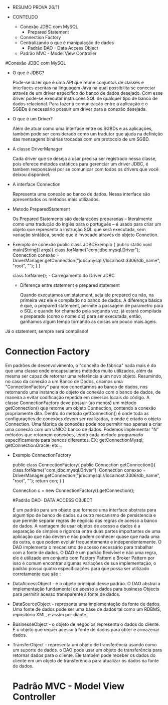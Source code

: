 - RESUMO PROVA 26/11

- CONTEUDO
  - Conexão JDBC com MySQL
    - Prepared Statement
  - Connection Factory
  - Centralizando o que é manipulação de dados
    - Padrão DAO - Data Access Object
  - Padrão MVC - Model View Controller

#Conexão JDBC com MySQL

- O que é JDBC?

  Pode-se dizer que é uma API que reúne conjuntos de classes e interfaces escritas na linguagem Java na qual possibilita se conectar através de um driver específico do banco de dados desejado. Com esse driver pode-se executar instruções SQL de qualquer tipo de banco de dados relacional.
  Para fazer a comunicação entre a aplicação e o SGBDs é necessário possuir um driver para a conexão desejada.
  
- O que é um Driver?
  
  Além de atuar como uma interface entre os SGBDs e as aplicações, também pode ser considerado como um tradutor que ajuda na definição das mensagens binárias trocadas com um protocolo de um SGBD.

- A classe DriverManager
  
  Cada driver que se deseja a usar precisa ser registrado nessa classe, pois oferece métodos estáticos para gerenciar um driver JDBC, é tambem responsável por se comunicar com todos os drivers que você deixou disponível.

- A interface Connection

  Representa uma conexão ao banco de dados. Nessa interface são apresentados os métodos mais utilizados.

- Metodo PreparedStatement
  
  Os Prepared Statements são declarações preparadas – literalmente como uma tradução do inglês para o português – é usado para criar um objeto que representa a instrução SQL que será executada, sem variação sintática, sendo que é invocado através do objeto Connetion.


- Exemplo de conexão
  public class JDBCExemplo {
      public static void main(String[] args){
          class.forName("com.jdbc.mysql.Driver");
          Connection conexao = DriverManager.getConnection("jdbc:mysql://localhost:3306/db_name", "root", "");
      }
  }
  
  class.forName(); - Carregamento do Driver JDBC
  
  - Diferença entre statement e prepared statement
  
    Quando executamos um statement, seja ele prepared ou não, na primeira vez ele é compilado no banco de dados. A diferença básica é que, o prepared statement, permite a passagem de parametro para o SQL e quando for chamado pela segunda vez, já estará compilada e preparado (como o nome diz) para ser executada, então, ganhamos algum tempo tornando as coisas um pouco mais ágeis.

Já o statement, sempre será compilado! 

# Connection Factory
  
  Em padrões de desenvolvimento, o "conceito de fábrica" nada mais é do que uma classe onde encapsulamos métodos muito utilizados, além da mesma ser capaz de retornar uma referência a um novo objeto.
  Resumindo, no caso da conexão a um Banco de Dados, criamos uma "ConnectionFactory" para nos conectarmos ao banco de dados, nos retornando uma instancia do objeto de conexão com o banco de dados, de maneira a evitar codificação repetida em diversos locais do código. 
  A classe ConnectionFactory deve possuir (ao menos) um método getConnection() que retorne um objeto Connection, contendo a conexão propriamente dita. Dentro do metodo getConnection() é onde toda as configurações de conexões devem ser realizadas, e onde é criado o objeto Connection.
  Uma fábrica de conexões pode nos permitir nao apenas a criar uma conexão com um UNICO banco de dados. Podemos implementar "N" métodos que retornem conexões, tendo cada metodo programado especificamente para bancos diferentes.
  EX:
  getConnectionMysql;
  getConnectionOracle;
  etc...

- Exemplo ConnectionFactory

  public class ConnectionFactory{
      public Connection getConnection(){
          class.forName("com.jdbc.mysql.Driver");
          Connection conexao = DriverManager.getConnection("jdbc:mysql://localhost:3306/db_name", "root", "");
          return con;
      }
  }
  
  Connection c = new ConnectionFactory().getConnection();
  
  #Padrão DAO- DATA ACCESS OBJECT
  
  É um padrão para um objeto que fornece uma interface abstrata para algum tipo de banco de dados ou outro mecanismo de persistencia e que permite separar regras de negócio das regras de acesso a banco de dados. A vantagem de usar objetos de acesso a dados é a separação de simples e rigorosa entre duas partes importantes de uma aplicação que não devem e não podem conhecer quase que nada uma da outra, e que podem evoluir frequentemente e independentemente. O DAO implementa o mecanismo de acesso necessário para trabalhar com a fonte de dados.
  O DAO é um padrão flexivível e não uma regra, ele é utilizado em conjunto com Factory Pattern e Broker Pattern por isso é comum encontrar algumas variações de sua implementação, o padrão possui quatro especificações para que possa ser utilizado corretamente que são :
  
- DataAccessObject - é o objeto principal desse padrão. O DAO abstrai a implementação fundamental de acesso a dados para business Objects para permitir acesso transparente à fonte de dados.
- DataSourceObject - representa uma implementação da fonte de dados. Uma fonte de dados pode ser uma base de dados tal como um RDBMS, repositório XML, e assim por diante.
- BusinesseObject - o objeto de negócios representa o dados do cliente. É o objeto que requer acesso à fonte de dados para obter e armazenar dados.
- TransferObject - representa um objeto de transferência usando como um suporte de dados. o DAO pode usar um objeto de transferência para retornar dados para o cliente. Ele também pode receber os dados do cliente em um objeto de transferência para atualizar os dados na fonte de dados.

  
  
  
  # Padrão MVC - Model View Controller






